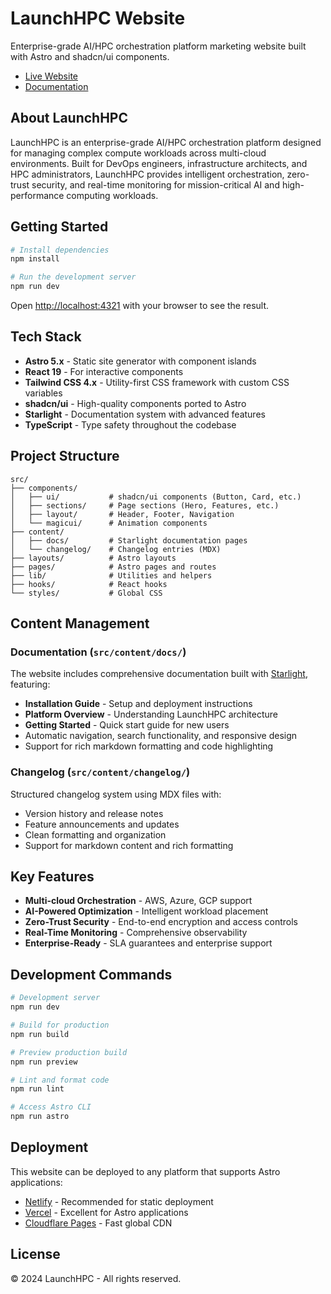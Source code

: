 # LaunchHPC Website

Enterprise-grade AI/HPC orchestration platform marketing website built with Astro and shadcn/ui components.

- [Live Website](https://launchhpc.com)
- [Documentation](https://launchhpc.com/docs)

## About LaunchHPC

LaunchHPC is an enterprise-grade AI/HPC orchestration platform designed for managing complex compute workloads across multi-cloud environments. Built for DevOps engineers, infrastructure architects, and HPC administrators, LaunchHPC provides intelligent orchestration, zero-trust security, and real-time monitoring for mission-critical AI and high-performance computing workloads.

## Getting Started

```bash
# Install dependencies
npm install

# Run the development server
npm run dev
```

Open [http://localhost:4321](http://localhost:4321) with your browser to see the result.

## Tech Stack

- **Astro 5.x** - Static site generator with component islands
- **React 19** - For interactive components
- **Tailwind CSS 4.x** - Utility-first CSS framework with custom CSS variables
- **shadcn/ui** - High-quality components ported to Astro
- **Starlight** - Documentation system with advanced features
- **TypeScript** - Type safety throughout the codebase

## Project Structure

```
src/
├── components/
│   ├── ui/           # shadcn/ui components (Button, Card, etc.)
│   ├── sections/     # Page sections (Hero, Features, etc.)
│   ├── layout/       # Header, Footer, Navigation
│   └── magicui/      # Animation components
├── content/
│   ├── docs/         # Starlight documentation pages
│   └── changelog/    # Changelog entries (MDX)
├── layouts/          # Astro layouts
├── pages/            # Astro pages and routes
├── lib/              # Utilities and helpers
├── hooks/            # React hooks
└── styles/           # Global CSS
```

## Content Management

### Documentation (`src/content/docs/`)

The website includes comprehensive documentation built with [Starlight](https://starlight.astro.build/), featuring:

- **Installation Guide** - Setup and deployment instructions
- **Platform Overview** - Understanding LaunchHPC architecture
- **Getting Started** - Quick start guide for new users
- Automatic navigation, search functionality, and responsive design
- Support for rich markdown formatting and code highlighting

### Changelog (`src/content/changelog/`)

Structured changelog system using MDX files with:
- Version history and release notes
- Feature announcements and updates
- Clean formatting and organization
- Support for markdown content and rich formatting

## Key Features

- **Multi-cloud Orchestration** - AWS, Azure, GCP support
- **AI-Powered Optimization** - Intelligent workload placement
- **Zero-Trust Security** - End-to-end encryption and access controls
- **Real-Time Monitoring** - Comprehensive observability
- **Enterprise-Ready** - SLA guarantees and enterprise support

## Development Commands

```bash
# Development server
npm run dev

# Build for production
npm run build

# Preview production build
npm run preview

# Lint and format code
npm run lint

# Access Astro CLI
npm run astro
```

## Deployment

This website can be deployed to any platform that supports Astro applications:

- [Netlify](https://netlify.com) - Recommended for static deployment
- [Vercel](https://vercel.com) - Excellent for Astro applications
- [Cloudflare Pages](https://pages.cloudflare.com) - Fast global CDN

## License

© 2024 LaunchHPC - All rights reserved.